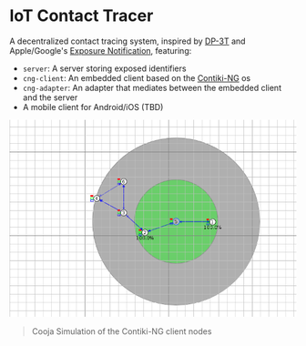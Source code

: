 # IoT Contact Tracer
A decentralized contact tracing system, inspired by [DP-3T](https://github.com/DP-3T/documents) and Apple/Google's [Exposure Notification](https://en.wikipedia.org/wiki/Exposure_Notification), featuring:

* `server`: A server storing exposed identifiers
* `cng-client`: An embedded client based on the [Contiki-NG](https://github.com/contiki-ng/contiki-ng) os
* `cng-adapter`: An adapter that mediates between the embedded client and the server
* A mobile client for Android/iOS (TBD)

![Simulation](cooja-simulation.png)
> Cooja Simulation of the Contiki-NG client nodes
